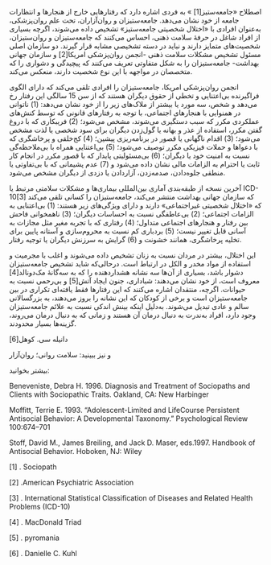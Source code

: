   اصطلاح «جامعه‌ستیز[1] » به فردی اشاره دارد که رفتارهایی خارج از هنجارها و انتظارات جامعه از خود نشان می‌دهد. جامعه‌ستیزان و روان‌آزاران، تحت علم روان‌پزشکی، به‌عنوان افرادی با «اختلال شخصیتی جامعه‌ستیز» تشخیص داده می‌شوند، اگرچه بسیاری از افراد شاغل در حرفۀ سلامت ذهنی، احساس می‌کنند که جامعه‌ستیزان و روان‌ستیزان، شخصیت‌های متمایز دارند و نباید در دسته تشخیصی مشابه قرار گیرند. دو سازمان اصلی مسئول تشخیص مشکلات سلامت ذهنی -انجمن روان‌پزشکی امریکا[2] و سازمان جهانی بهداشت- جامعه‌ستیزان را به شکل متفاوتی تعریف می‌کنند که پیچیدگی و دشواری را که متخصصان در مواجهه با این نوع شخصیت دارند، منعکس می‌کند.

 انجمن روان‌پزشکی امریکا، جامعه‌ستیزان را افرادی تلقی می‌کند که دارای الگوی فراگیرنده بی‌اعتنایی و تخطی از حقوق دیگران هستند که از سن 15 سالگی این رفتار رخ می‌دهد و شخص، سه مورد یا بیشتر از ملاک‌های زیر را از خود نشان می‌دهد: (1) ناتوانی در همنوایی با هنجارهای اجتماعی، با توجه به رفتارهای قانونی که توسط کنش‌های عملکردی مکرر که سبب دستگیری می‌شوند، مشخص می‌شود؛ (2) فریبکاری که با دروغ گفتن مکرر، استفاده از عذر و بهانه یا گول‌زدن دیگران برای سود شخصی یا لذت مشخص می‌شود؛ (3) اقدام ناگهانی یا قصور در برنامه‌ریزی پیشین؛ (4) کج‌خلقی و پرخاشگری که با دعواها و حملات فیزیکی مکرر توصیف می‌شود؛ (5) بی‌اعتنایی همراه با بی‌ملاحظه‌گی نسبت به امنیت خود یا دیگران؛ (6) بی‌مسئولیتی پایدار که با قصور مکرر در انجام کار ثابت یا احترام به الزامات مالی نشان داده می‌شود و (7) عدم پشیمانی که با بی‌تفاوتی یا منطقی جلوه‌دادن، صدمه‌زدن، آزاردادن یا دزدی از دیگران مشخص می‌شود. 

آخرین نسخه از طبقه‌بندی آماری بین‌المللی بیماری‌ها و مشکلات سلامتی مرتبط یا ICD-10[3] که سازمان جهانی بهداشت منتشر می‌کند، جامعه‌ستیزان را کسانی تلقی می‌کند که «اختلال شخصیتی غیراجتماعی» دارند و دارای ویژگی‌های زیر هستند: (1) بی‌اعتنایی به الزامات اجتماعی؛ (2) بی‌عاطفگی نسبت به احساسات دیگران؛ (3) ناهمخوانی فاحش بین رفتار و هنجارهای اجتماعی متداول؛ (4) رفتاری که با تجربه مغیر مثل مجازات به آسانی قابل تغییر نیست؛ (5) بردباری کم نسبت به محروم‌سازی و آستانه پایین برای تخلیه پرخاشگری، همانند خشونت و (6) گرایش به سرزنش دیگران یا توجیه رفتار.

 این اختلال، بیشتر در مردان نسبت به زنان تشخیص داده می‌شوند و اغلب با مجرمیت و استفاده از مواد مخدر و الکل در ارتباط است. درحالی‌که شاید تشخیص جامعه‌ستیزان دشوار باشد، بسیاری از آن‌ها سه نشانه هشداردهنده را که به سه‌گانۀ مک‌دونالد[4] معروف است، از خود نشان می‌دهند: شب­اداری، جنون ایجاد آتش[5] و بی‌رحمی نسبت به حیوانات. اگرچه، منتقدان اشاره می‌کنند که این رفتارها فقط یافته‌ای تکراری در بین جامعه‌ستیزان است و برخی از کودکان که این نشانه را بروز می‌دهند، به بزرگسالانی سالم و عادی تبدیل می‌شوند. به‌دلیل اینکه بینش اندکی نسبت به علائم جامعه‌ستیزان وجود دارد، افراد به‌ندرت به دنبال درمان آن هستند و زمانی که به دنبال درمان می‌روند، گزینه‌ها بسیار محدودند.

دانیله سی. کوهل[6]

 

و نیز ببینید: سلامت روانی؛ روان‌آزار

بیشتر بخوانید:

Beneveniste, Debra H. 1996. Diagnosis and Treatment of Sociopaths and Clients with Sociopathic Traits. Oakland, CA: New Harbinger

Moffitt, Terrie E. 1993. “Adolescent-Limited and LifeCourse Persistent Antisocial Behavior: A Developmental Taxonomy.” Psychological Review 100:674–701

Stoff, David M., James Breiling, and Jack D. Maser, eds.1997. Handbook of Antisocial Behavior. Hoboken, NJ: Wiley

 [1] . Sociopath

 [2] .American Psychiatric Association

 [3] . International Statistical Classification of Diseases and Related Health Problems (ICD-10)

 [4] . MacDonald Triad

 [5] . pyromania

 [6] . Danielle C. Kuhl

 

 

 

 